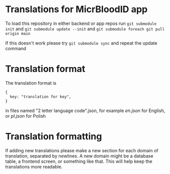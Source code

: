 # Translations for MicrBloodID app
To load this repository in either backend or app repos run
`git submodule init`
and
`git submodule update --init`
and
`git submodule foreach git pull origin main`

If this doesn't work please try
`git submodule sync`
and repeat the update command

# Translation format
The translation format is
```
{
  key: "translation for key",
}
```

in files named "2 letter language code".json,
for example *en.json* for English, or *pl.json* for Polish

# Translation formatting
If adding new translations please make a new section for each domain of translation, separated by newlines. A new domain might be a database table, a frontend screen, or something like that. This will help keep the translations more readable.
